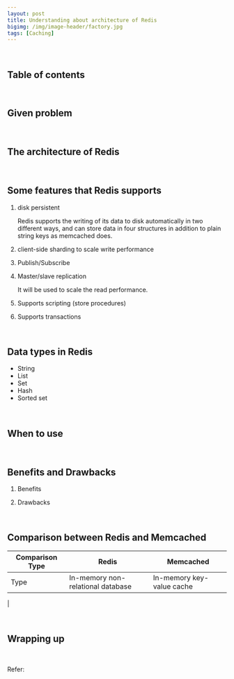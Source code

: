 ```yaml
---
layout: post
title: Understanding about architecture of Redis
bigimg: /img/image-header/factory.jpg
tags: [Caching]
---
```




<br>

## Table of contents





<br>

## Given problem







<br>

## The architecture of Redis





<br>

## Some features that Redis supports

1. disk persistent

    Redis supports the writing of its data to disk automatically in two different ways, and can store data in four structures in addition to plain string keys as memcached does.

2. client-side sharding to scale write performance

3. Publish/Subscribe

4. Master/slave replication

    It will be used to scale the read performance.

5. Supports scripting (store procedures)


6. Supports transactions

<br>

## Data types in Redis

- String
- List
- Set
- Hash
- Sorted set 


<br>

## When to use





<br>

## Benefits and Drawbacks

1. Benefits




2. Drawbacks




<br>

## Comparison between Redis and Memcached


|               Comparison Type            |                    Redis                 |                         Memcached                       |
| ---------------------------------------- | ---------------------------------------- | ------------------------------------------------------- |
| Type                                     | In-memory non-relational database        | In-memory key-value cache                               |
|






<br>

## Wrapping up






<br>

Refer:

[]()
